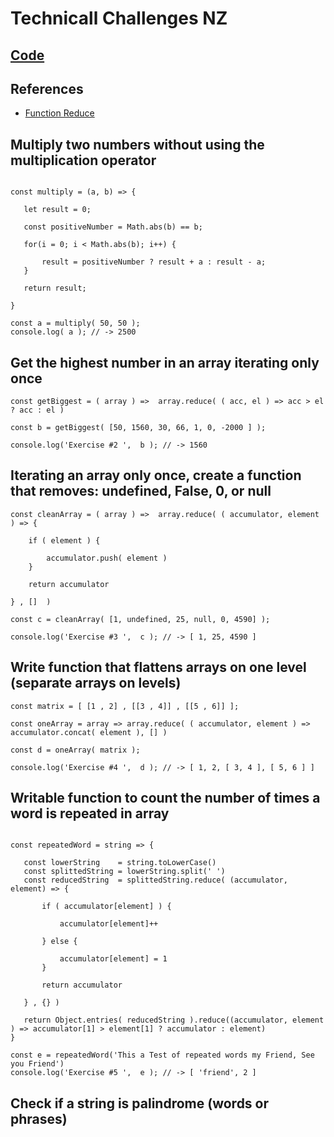 # Technicall Challenges NZ
 
 ## [Code](https://github.com/rogeralbp/interview-challenges/blob/main/nz-challenges/solution.js)

 ## References

 - [Function Reduce](https://developer.mozilla.org/es/docs/Web/JavaScript/Reference/Global_Objects/Array/Reduce)

 ## Multiply two numbers without using the multiplication operator

 ```

const multiply = (a, b) => {

    let result = 0;

    const positiveNumber = Math.abs(b) == b;

    for(i = 0; i < Math.abs(b); i++) {

        result = positiveNumber ? result + a : result - a;
    }

    return result;

}

const a = multiply( 50, 50 );
console.log( a ); // -> 2500

 ```
 ## Get the highest number in an array iterating only once

```
const getBiggest = ( array ) =>  array.reduce( ( acc, el ) => acc > el ? acc : el ) 

const b = getBiggest( [50, 1560, 30, 66, 1, 0, -2000 ] );

console.log('Exercise #2 ',  b ); // -> 1560
```
 ## Iterating an array only once, create a function that removes: undefined, False, 0, or null

```
const cleanArray = ( array ) =>  array.reduce( ( accumulator, element ) => {

    if ( element ) {

        accumulator.push( element )
    }

    return accumulator

} , []  )

const c = cleanArray( [1, undefined, 25, null, 0, 4590] );

console.log('Exercise #3 ',  c ); // -> [ 1, 25, 4590 ]

```

 ## Write function that flattens arrays on one level (separate arrays on levels)

 ```
const matrix = [ [1 , 2] , [[3 , 4]] , [[5 , 6]] ];

const oneArray = array => array.reduce( ( accumulator, element ) => accumulator.concat( element ), [] )

const d = oneArray( matrix );

console.log('Exercise #4 ',  d ); // -> [ 1, 2, [ 3, 4 ], [ 5, 6 ] ]

 ```
 
 ## Writable function to count the number of times a word is repeated in array

 ```

 const repeatedWord = string => {
    
    const lowerString    = string.toLowerCase()
    const splittedString = lowerString.split(' ')
    const reducedString  = splittedString.reduce( (accumulator, element) => {

        if ( accumulator[element] ) {

            accumulator[element]++
        
        } else {

            accumulator[element] = 1
        }

        return accumulator

    } , {} )

    return Object.entries( reducedString ).reduce((accumulator, element ) => accumulator[1] > element[1] ? accumulator : element)
}

const e = repeatedWord('This a Test of repeated words my Friend, See you Friend')
console.log('Exercise #5 ',  e ); // -> [ 'friend', 2 ]

 ```

 ## Check if a string is palindrome (words or phrases)

 ```

 

 ```